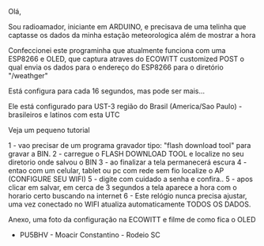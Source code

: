 Olá,

Sou radioamador, iniciante em ARDUINO, e precisava de uma telinha que captasse os dados da minha estação meteorologica além de mostrar a hora

Confeccionei este programinha que atualmente funciona com uma ESP8266 e OLED, que captura atraves do ECOWITT customized POST o qual envia os dados para o endereço do ESP8266 para o diretório "/weathger"

Está configura para cada 16 segundos, mas pode ser mais...

Ele está configurado para UST-3 região do Brasil (America/Sao Paulo) - brasileiros e latinos com esta UTC

Veja um pequeno tutorial

1 - vao precisar de um programa gravador tipo: "flash download tool" para gravar a BIN.
2 - carregue o FLASH DOWNLOAD TOOL e localize no seu diretorio onde salvou o BIN
3 - ao finalizar a tela permanecerá escura 
4 - entao com um celular, tablet ou pc com rede sem fio localize o AP (CONFIGURE SEU WIFI)
5 - digite com cuidado a senha e confira..
5 - apos clicar em salvar, em cerca de 3 segundos a tela aparece a hora com o horario certo buscando na internet
6 - Este relógio nunca precisa ajustar, uma vez conectado no WIFI atualiza automaticamente TODOS OS DADOS.

Anexo, uma foto da configuração na ECOWITT e filme de como fica o OLED

- PU5BHV - Moacir Constantino - Rodeio SC
